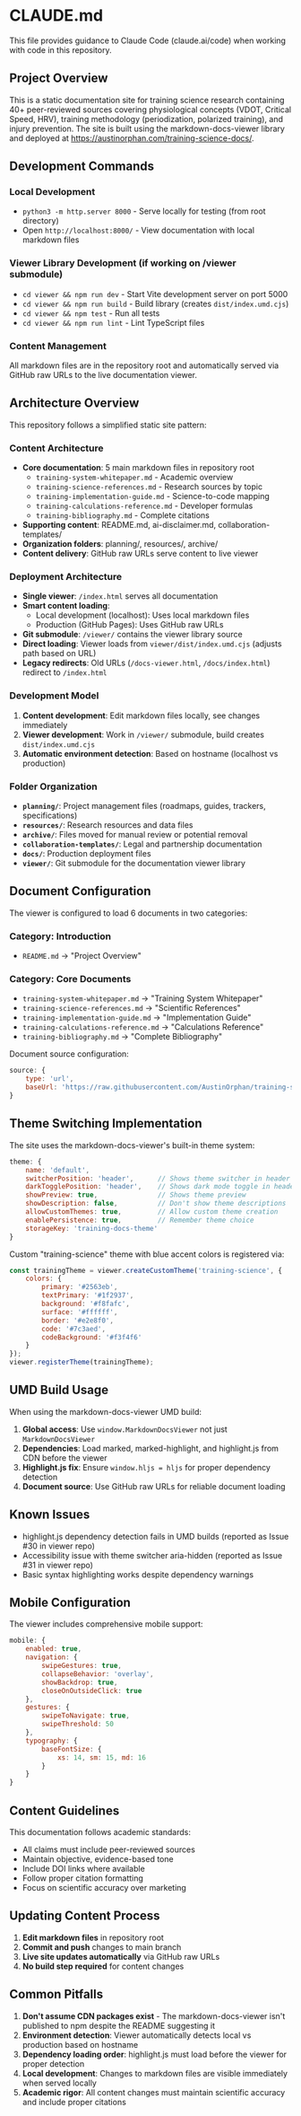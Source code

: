# CLAUDE.md

This file provides guidance to Claude Code (claude.ai/code) when working with code in this repository.

## Project Overview

This is a static documentation site for training science research containing 40+ peer-reviewed sources covering physiological concepts (VDOT, Critical Speed, HRV), training methodology (periodization, polarized training), and injury prevention. The site is built using the markdown-docs-viewer library and deployed at https://austinorphan.com/training-science-docs/.

## Development Commands

### Local Development
- `python3 -m http.server 8000` - Serve locally for testing (from root directory)
- Open `http://localhost:8000/` - View documentation with local markdown files

### Viewer Library Development (if working on /viewer submodule)
- `cd viewer && npm run dev` - Start Vite development server on port 5000
- `cd viewer && npm run build` - Build library (creates `dist/index.umd.cjs`)
- `cd viewer && npm test` - Run all tests
- `cd viewer && npm run lint` - Lint TypeScript files

### Content Management
All markdown files are in the repository root and automatically served via GitHub raw URLs to the live documentation viewer.

## Architecture Overview

This repository follows a simplified static site pattern:

### Content Architecture
- **Core documentation**: 5 main markdown files in repository root
  - `training-system-whitepaper.md` - Academic overview
  - `training-science-references.md` - Research sources by topic  
  - `training-implementation-guide.md` - Science-to-code mapping
  - `training-calculations-reference.md` - Developer formulas
  - `training-bibliography.md` - Complete citations
- **Supporting content**: README.md, ai-disclaimer.md, collaboration-templates/
- **Organization folders**: planning/, resources/, archive/
- **Content delivery**: GitHub raw URLs serve content to live viewer

### Deployment Architecture  
- **Single viewer**: `/index.html` serves all documentation
- **Smart content loading**: 
  - Local development (localhost): Uses local markdown files
  - Production (GitHub Pages): Uses GitHub raw URLs
- **Git submodule**: `/viewer/` contains the viewer library source
- **Direct loading**: Viewer loads from `viewer/dist/index.umd.cjs` (adjusts path based on URL)
- **Legacy redirects**: Old URLs (`/docs-viewer.html`, `/docs/index.html`) redirect to `/index.html`

### Development Model
1. **Content development**: Edit markdown files locally, see changes immediately
2. **Viewer development**: Work in `/viewer/` submodule, build creates `dist/index.umd.cjs`
3. **Automatic environment detection**: Based on hostname (localhost vs production)

### Folder Organization
- **`planning/`**: Project management files (roadmaps, guides, trackers, specifications)
- **`resources/`**: Research resources and data files
- **`archive/`**: Files moved for manual review or potential removal
- **`collaboration-templates/`**: Legal and partnership documentation
- **`docs/`**: Production deployment files
- **`viewer/`**: Git submodule for the documentation viewer library

## Document Configuration

The viewer is configured to load 6 documents in two categories:

### Category: Introduction
- `README.md` → "Project Overview" 

### Category: Core Documents  
- `training-system-whitepaper.md` → "Training System Whitepaper"
- `training-science-references.md` → "Scientific References" 
- `training-implementation-guide.md` → "Implementation Guide"
- `training-calculations-reference.md` → "Calculations Reference"
- `training-bibliography.md` → "Complete Bibliography"

Document source configuration:
```javascript
source: {
    type: 'url',
    baseUrl: 'https://raw.githubusercontent.com/AustinOrphan/training-science-docs/main'
}
```

## Theme Switching Implementation

The site uses the markdown-docs-viewer's built-in theme system:

```javascript
theme: {
    name: 'default',
    switcherPosition: 'header',      // Shows theme switcher in header
    darkTogglePosition: 'header',    // Shows dark mode toggle in header
    showPreview: true,               // Shows theme preview
    showDescription: false,          // Don't show theme descriptions
    allowCustomThemes: true,         // Allow custom theme creation
    enablePersistence: true,         // Remember theme choice
    storageKey: 'training-docs-theme'
}
```

Custom "training-science" theme with blue accent colors is registered via:

```javascript
const trainingTheme = viewer.createCustomTheme('training-science', {
    colors: {
        primary: '#2563eb',
        textPrimary: '#1f2937',
        background: '#f8fafc',
        surface: '#ffffff',
        border: '#e2e8f0',
        code: '#7c3aed',
        codeBackground: '#f3f4f6'
    }
});
viewer.registerTheme(trainingTheme);
```

## UMD Build Usage

When using the markdown-docs-viewer UMD build:

1. **Global access**: Use `window.MarkdownDocsViewer` not just `MarkdownDocsViewer`
2. **Dependencies**: Load marked, marked-highlight, and highlight.js from CDN before the viewer
3. **Highlight.js fix**: Ensure `window.hljs = hljs` for proper dependency detection
4. **Document source**: Use GitHub raw URLs for reliable document loading

## Known Issues

- highlight.js dependency detection fails in UMD builds (reported as Issue #30 in viewer repo)
- Accessibility issue with theme switcher aria-hidden (reported as Issue #31 in viewer repo)
- Basic syntax highlighting works despite dependency warnings

## Mobile Configuration

The viewer includes comprehensive mobile support:

```javascript
mobile: {
    enabled: true,
    navigation: {
        swipeGestures: true,
        collapseBehavior: 'overlay',
        showBackdrop: true,
        closeOnOutsideClick: true
    },
    gestures: {
        swipeToNavigate: true,
        swipeThreshold: 50
    },
    typography: {
        baseFontSize: {
            xs: 14, sm: 15, md: 16
        }
    }
}
```

## Content Guidelines

This documentation follows academic standards:
- All claims must include peer-reviewed sources
- Maintain objective, evidence-based tone  
- Include DOI links where available
- Follow proper citation formatting
- Focus on scientific accuracy over marketing

## Updating Content Process

1. **Edit markdown files** in repository root
2. **Commit and push** changes to main branch
3. **Live site updates automatically** via GitHub raw URLs
4. **No build step required** for content changes

## Common Pitfalls

1. **Don't assume CDN packages exist** - The markdown-docs-viewer isn't published to npm despite the README suggesting it
2. **Environment detection**: Viewer automatically detects local vs production based on hostname
3. **Dependency loading order**: highlight.js must load before the viewer for proper detection
4. **Local development**: Changes to markdown files are visible immediately when served locally
5. **Academic rigor**: All content changes must maintain scientific accuracy and include proper citations